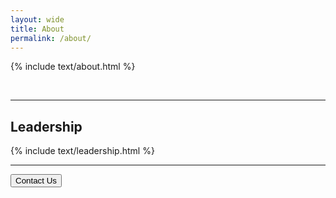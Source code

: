 ```yaml
---
layout: wide
title: About
permalink: /about/
---
```


{% include text/about.html %}

<br>
<hr>

## Leadership

{% include text/leadership.html %}

<hr>

<a href="{{ site.baseurl }}/contact/"><button class="btn btn-primary">Contact Us</button></a>
